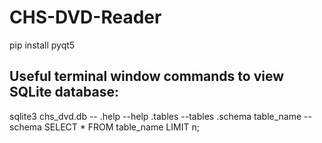 # CHS-DVD-Reader
pip install pyqt5

## Useful terminal window commands to view SQLite database:
sqlite3 chs_dvd.db  --
.help  --help
.tables  --tables
.schema table_name  --schema
SELECT * FROM table_name LIMIT n;  


